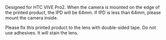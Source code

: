 Designed for HTC VIVE Pro2.
When the camera is mounted on the edge of the printed product, the IPD will be 64mm.
If IPD is less than 64mm, please mount the camera inside.

Please fix this printed product to the lens with double-sided tape. Do not use adhesives. It will stain the lens.
